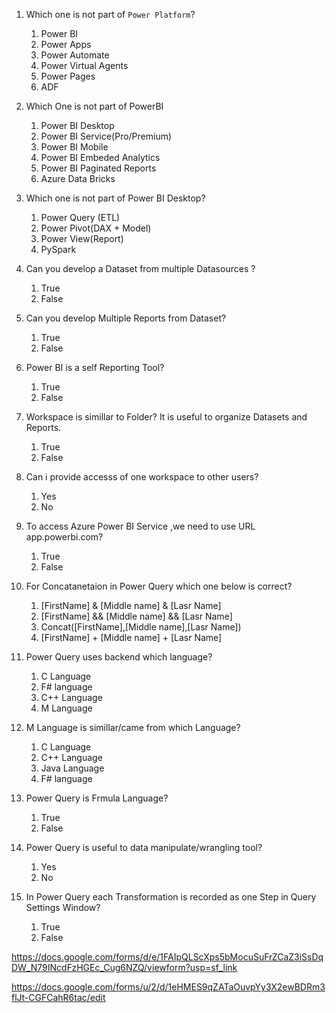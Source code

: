 1. Which one is not part of `Power Platform`?
    1. Power BI
    2. Power Apps
    3. Power Automate
    4. Power Virtual Agents
    5. Power Pages
    6. ADF
2. Which One is not part of PowerBI
   1. Power BI Desktop
   2. Power BI Service(Pro/Premium)
   3. Power BI Mobile
   4. Power BI Embeded Analytics
   5. Power BI Paginated Reports
   6. Azure Data Bricks
3. Which one is not part of Power BI Desktop?
    1. Power Query (ETL)
    2. Power Pivot(DAX + Model)
    3. Power View(Report)
    4. PySpark
4. Can you develop a Dataset from multiple Datasources ?
    1. True
    2. False
5. Can you develop Multiple Reports from Dataset?
    1. True
    2. False
6. Power BI is a self Reporting Tool?
    1. True
    2. False
7. Workspace is simillar to Folder? It is useful to organize Datasets and Reports.
    1. True
    2. False

8. Can i provide accesss of one workspace to other users?
    1. Yes
    2. No
9. To access Azure Power BI Service ,we need to use URL app.powerbi.com?
   1. True
   2. False
10. For Concatanetaion in Power Query which one below is correct?
    1. [FirstName] & [Middle name] & [Lasr Name]
    2. [FirstName] && [Middle name] && [Lasr Name]
    3. Concat([FirstName],[Middle name],[Lasr Name])
    4. [FirstName] + [Middle name] + [Lasr Name]
11. Power Query uses backend which language?
    1. C Language
    2. F# language
    3. C++ Language
    4. M Language
12. M Language is simillar/came from which Language?
    1. C Language
    2. C++ Language
    3. Java Language
    4. F# language
13. Power Query is Frmula Language?
    1. True
    2. False
14. Power Query is useful to data manipulate/wrangling tool?
    1. Yes
    2. No
15. In Power Query each Transformation is recorded as one Step in Query Settings Window?
    1. True
    2. False



https://docs.google.com/forms/d/e/1FAIpQLScXps5bMocuSuFrZCaZ3iSsDqDW_N79INcdFzHGEc_Cug6NZQ/viewform?usp=sf_link

https://docs.google.com/forms/u/2/d/1eHMES9qZATaOuvpYy3X2ewBDRm3flJt-CGFCahR6tac/edit
